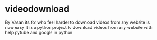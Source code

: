 # videodownload
By Vasan its for who feel harder to download videos from any website is now easy
It is a python project to download videos from any website with help pytube and google  in python
